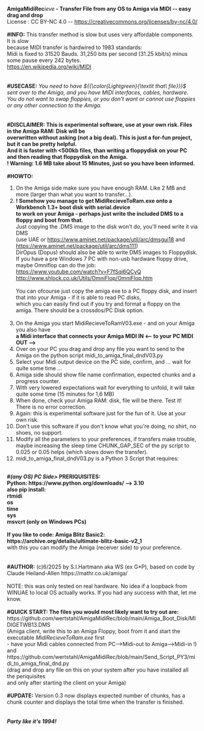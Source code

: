 <b>AmigaMidiRec</b><i>ieve</i><b> - Transfer File from any OS to Amiga via MIDI -- easy drag and drop</b><br>
License : CC BY-NC 4.0 -- https://creativecommons.org/licenses/by-nc/4.0/ <br>
<br>
<b>#INFO:</b> This transfer method is slow but uses very affordable components. It is slow<br>
because MIDI transfer is hardwired to 1983 standards:<br>
Midi is fixed to 31520 Bauds. 31,250 bits per second (31.25 kbit/s) minus some pause every 242 bytes.<br>
https://en.wikipedia.org/wiki/MIDI <br>
<br>
<br>
<b>#USECASE:</b> <i>You need to have ${{\color{Lightgreen}{\textit that\ file}}}$ sent over to the Amiga, and you have MIDI interfaces, cables, hardware. <br>
You do not want to swap floppies, or you don't want or cannot use floppies or any other connection to the Amiga.</i><br>
<br>
<br>
<b>#DISCLAIMER: This is experimental software, use at your own risk. Files in the Amiga RAM: Disk will be<br>
overwritten without asking (not a big deal). This is just a for-fun project, but it can be pretty helpful.<br>
And it is faster with <500kb files, than writing a floppydisk on your PC and then reading that floppydisk on the Amiga.<br>
! Warning: 1.6 MB take about 15 Minutes, just so you have been informed. <br>
<br></b>
<b>#HOWTO:</b><br>
1. On the Amiga side make sure you have enough RAM. Like 2 MB and more (larger than what you want to transfer...). <br>
2. <b>! Somehow you manage to get MidiRecieveToRam.exe onto a Workbench 1.3+ boot disk with serial.device <br>
   to work on your Amiga - perhaps just write the included DMS to a floppy and boot from that.  </b> <br>
   Just copying the .DMS image to the disk won't do, you'll need write it via DMS <br>
   (use UAE or https://www.aminet.net/package/util/arc/dmsgui18 and https://www.aminet.net/package/util/arc/dms111)<br>
   DirOpus (Dopus) should also be able to write DMS images to Floppydisk.<br>
   If you have a pre Windows 7 PC with non-usb hardware floppy drive, maybe Omniflop can do the job:<br>
   https://www.youtube.com/watch?v=F7fSqi6QCyQ<br> 
   http://www.shlock.co.uk/Utils/OmniFlop/OmniFlop.htm<br>
   <br>
   You can ofcourse just copy the amiga exe to a PC floppy disk, and insert that into your Amiga - if it is able to read PC disks,<br>
   which you can easily find out if you try and format a floppy on the amiga. There should be a crossdos/PC Disk option.<br>
   <br>
4. On the Amiga you start MidiRecieveToRamV03.exe  - and on your Amiga you also have<br>
   <b>a Midi interface that connects your Amiga MIDI IN <-- to your PC MIDI OUT --> </b>
5. Over on your PC you drag and drop any file you want to send to the Amiga on the python script midi_to_amiga_final_dndV03.py<br>
6. Select your Midi output device on the PC side, confirm, and ... wait for quite some time ...<br>
7. Amiga side should show file name confirmation, expected chunks and a progress counter.<br>
8. With very lowered expectations wait for everything to unfold, it will take quite some time (15 minutes for 1,6 MB)<br>
9. When done, check your Amiga RAM: disk, file will be there. Test it! There is no error correction.<br>
10. Again: this is experimental software just for the fun of it. Use at your own risk.<br>
11. Don't use this software if you don't know what you're doing, no shirt, no shoes, no support.<br>
12. Modify all the parameters to your preferences, if transfers make trouble, maybe increasing the sleep time CHUNK_GAP_SEC of the py script to 0.025 or 0.05 helps (which slows down the transfer).<br>
13. midi_to_amiga_final_dndV03.py is a Python 3 Script that requires:<br>
<br>
<b>#<i>(any OS) PC Side></i> PRERIQUISITES:<br>
Python: https://www.python.org/downloads/ --> 3.10<br>
also <b>pip install</b>: <br>
rtmidi<br>
os<br>
time<br>
sys<br>
msvcrt  (only on Windows PCs) <br>
<br>
If you like to code: Amiga Blitz Basic2: https://archive.org/details/ultimate-blitz-basic-v2_1<br></b>
with this you can modify the Amiga (receiver side) to your preference.<br>
<br>
<br>
<b>#AUTHOR:</b> (c)6/2025 by S.I.Hartmann aka WS (ex G*P), based on code by Claude Heiland-Allen https://mathr.co.uk/amiga/<br>
<br>
NOTE: this was only tested on real hardware. No idea if a loopback from WINUAE to local OS actually works. If you had any success with that, let me know.<br>
<br>
<b>#QUICK START: The files you would most likely want to try out are:<br></b>
https://github.com/wertstahl/AmigaMidiRec/blob/main/Amiga_Boot_Disk/MIDIGETWB13.DMS<br>
(Amiga client, write this to an Amiga Floppy, boot from it and start the executable <i>MidiRecieveToRam.exe</i> first<br>
- have your Midi cables connected from PC-->Midi-out to Amiga-->Midi-in !)<br>
and https://github.com/wertstahl/AmigaMidiRec/blob/main/Send_Script_PY3/midi_to_amiga_final_dnd.py<br>
(drag and drop any file on this on your system after you have installed all the periquisites<br>
and only after starting the client on your Amiga)<br>
<br>
<b>#UPDATE:</b> Version 0.3 now displays expected number of chunks, has a chunk counter and displays the total time when the transfer is finished.<br>
<br>
<br>
<b><i>Party like it's 1994!</i></b><br>
